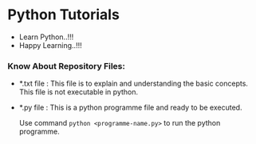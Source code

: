 # Python Tutorials
- Learn Python..!!!
- Happy Learning..!!!

### Know About Repository Files:
- *.txt file : This file is to explain and understanding the basic concepts. This file is not executable in python.

- *.py file : This is a python programme file and ready to be executed.

  Use command `python <programme-name.py>` to run the python programme.